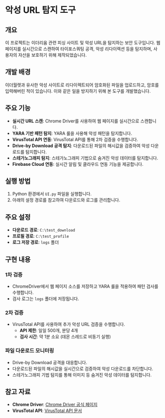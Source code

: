 # 악성 URL 탐지 도구

## 개요

이 프로젝트는 이더리움 관련 피싱 사이트 및 악성 URL을 탐지하는 보안 도구입니다. 웹 페이지를 실시간으로 스캔하여 타이포스쿼팅 공격, 악성 리다이렉션 등을 탐지하며, 사용자의 자산을 보호하기 위해 제작되었습니다.

## 개발 배경

이더월렛과 유사한 악성 사이트로 리다이렉트되어 암호화된 파일을 업로드하고, 암호를 입력해버린 적이 있습니다. 이와 같은 일을 방지하기 위해 본 도구를 개발했습니다.

## 주요 기능

- **실시간 URL 스캔**: Chrome Driver를 사용하여 웹 페이지를 실시간으로 스캔합니다.
- **YARA 기반 패턴 탐지**: YARA 룰을 사용해 악성 패턴을 탐지합니다.
- **VirusTotal API 연동**: VirusTotal API를 통해 2차 검증을 수행합니다.
- **Drive-by Download 공격 탐지**: 다운로드된 파일의 해시값을 검증하여 악성 다운로드를 탐지합니다.
- **스테가노그래피 탐지**: 스테가노그래피 기법으로 숨겨진 악성 데이터를 탐지합니다.
- **Firebase Cloud 연동**: 실시간 알림 및 클라우드 연동 기능을 제공합니다.

## 실행 방법

1. Python 환경에서 `UI.py` 파일을 실행합니다.
2. 아래의 설정 경로를 참고하여 다운로드와 로그를 관리합니다.

## 주요 설정

- **다운로드 경로**: `C:\test_download`
- **프로필 경로**: `C:\test_profile`
- **로그 저장 경로**: `logs` 폴더

## 구현 내용

### 1차 검증

- ChromeDriver에서 웹 페이지 소스를 저장하고 YARA 룰을 적용하여 패턴 검사를 수행합니다.
- 검사 로그는 `logs` 폴더에 저장됩니다.

### 2차 검증

- VirusTotal API를 사용하여 추가 악성 URL 검증을 수행합니다.
  - **API 제한**: 일일 500개, 분당 4개
  - **검사 시간**: 약 1분 소요 (데몬 스레드로 비동기 실행)

### 파일 다운로드 모니터링

- Drive-by Download 공격을 대응합니다.
- 다운로드된 파일의 해시값을 실시간으로 검증하여 악성 다운로드를 차단합니다.
- 스테가노그래피 기법 탐지를 통해 이미지 등 숨겨진 악성 데이터를 탐지합니다.

## 참고 자료

- **Chrome Driver**: [Chrome Driver 공식 페이지](https://chromedriver.chromium.org/capabilities)
- **VirusTotal API**: [VirusTotal API 문서](https://developers.virustotal.com/reference/url-object)
